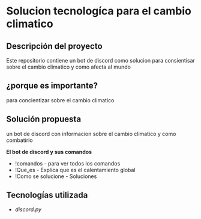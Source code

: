# Solucion tecnologíca para el cambio climatico 

## Descripción  del proyecto

Este repositorio contiene un bot de discord como solucion para consientisar sobre el cambio climatico y como afecta al mundo

## ¿porque es importante?
para concientizar sobre el cambio climatico 


## Solución propuesta
un bot de discord con informacion sobre el cambio climatico y como combatirlo


**El bot de discord y sus comandos**
   - !comandos - para ver todos los comandos
   - !Que_es - Explica que es el calentamiento global
   - !Como se solucione - Soluciones
   
## Tecnologías utilizada
- *discord.py*



